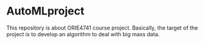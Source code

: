 # AutoMLproject
This repository is about ORIE4741 course project. Basically, the target of the project is to develop an algorithm to deal with big mass data.
